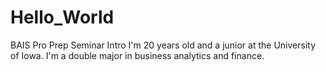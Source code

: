 # Hello_World
BAIS Pro Prep Seminar Intro
I'm 20 years old and a junior at the University of Iowa. I'm a double major in business analytics and finance.

